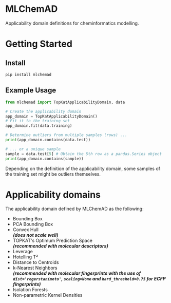 # MLChemAD
Applicability domain definitions for cheminformatics modelling.

# Getting Started

## Install
```
pip install mlchemad
```

## Example Usage

```python
from mlchemad import TopKatApplicabilityDomain, data

# Create the applicability domain
app_domain = TopKatApplicabilityDomain()
# Fit it to the training set
app_domain.fit(data.training)

# Determine outliers from multiple samples (rows) ...
print(app_domain.contains(data.test))

# ... or a unique sample
sample = data.test[5] # Obtain the 5th row as a pandas.Series object 
print(app_domain.contains(sample))
```

Depending on the definition of the applicability domain, some samples of the training set might be outliers themselves.

# Applicability domains
The applicability domain defined by MLChemAD as the following:
- Bounding Box
- PCA Bounding Box
- Convex Hull<br/>
  ***(does not scale well)***
- TOPKAT's Optimum Prediction Space<br/>
  ***(recommended with molecular descriptors)***
- Leverage
- Hotelling T²
- Distance to Centroids
- k-Nearest Neighbors<br/>
  ***(recommended with molecular fingerprints with the use of `dist='rogerstanimoto'`, `scaling=None` and `hard_threshold=0.75` for ECFP fingerprints)***
- Isolation Forests
- Non-parametric Kernel Densities
